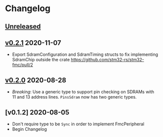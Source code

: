 # Changelog

## [Unreleased]

## [v0.2.1] 2020-11-07

* Export SdramConfiguration and SdramTiming structs to fix implementing
  SdramChip outside the crate https://github.com/stm32-rs/stm32-fmc/pull/2

## [v0.2.0] 2020-08-28

* *Breaking*: Use a generic type to support pin checking on SDRAMs with 11 and
  13 address lines. `PinsSdram` now has two generic types.

## [v0.1.2] 2020-08-05

* Don't require type to be `Sync` in order to implement FmcPeripheral
* Begin Changelog

[Unreleased]: https://github.com/stm32-rs/stm32-fmc/compare/v0.2.1...HEAD
[v0.2.1]: https://github.com/stm32-rs/stm32-fmc/compare/v0.2.0...v0.2.1
[v0.2.0]: https://github.com/stm32-rs/stm32-fmc/compare/v0.1.2...v0.2.0
